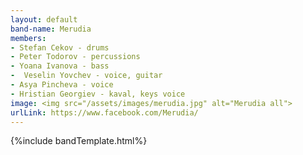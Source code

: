 ```yaml
---
layout: default
band-name: Merudia
members:
- Stefan Cekov - drums
- Peter Todorov - percussions
- Yoana Ivanova - bass 
-  Veselin Yovchev - voice, guitar
- Asya Pincheva - voice
- Hristian Georgiev - kaval, keys voice
image: <img src="/assets/images/merudia.jpg" alt="Merudia all">
urlLink: https://www.facebook.com/Merudia/
---
```


{%include bandTemplate.html%}

